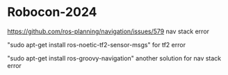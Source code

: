 # Robocon-2024

https://github.com/ros-planning/navigation/issues/579
nav stack error 



"sudo apt-get install ros-noetic-tf2-sensor-msgs"
for tf2 error 


"sudo apt-get install ros-groovy-navigation"  another solution for nav stack error 
